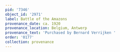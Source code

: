 ```yaml
---
pid: '7346'
object_id: '2971'
label: Battle of the Amazons
provenance_date: ca. 1920
provenance_location: Belgium, Antwerp
provenance_text: 'Purchased by Bernard Verrijken '
order: '0177'
collection: provenance
---
```

